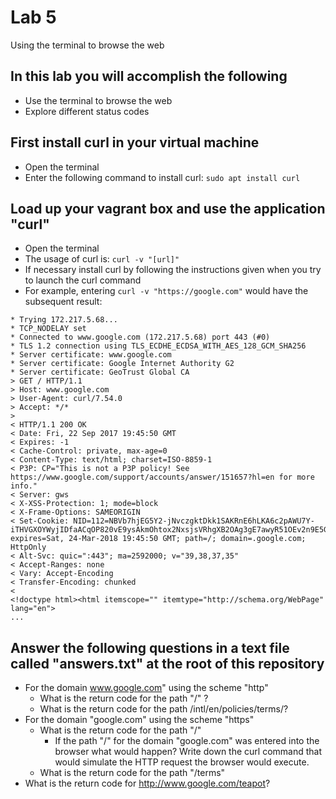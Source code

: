 # Lab 5
Using the terminal to browse the web

## In this lab you will accomplish the following
 - Use the terminal to browse the web
 - Explore different status codes

## First install curl in your virtual machine
 - Open the terminal
 - Enter the following command to install curl: ```sudo apt install curl```

## Load up your vagrant box and use the application "curl"
 - Open the terminal
 - The usage of curl is: ```curl -v "[url]"```
 - If necessary install curl by following the instructions given when you try to launch the curl command
 - For example, entering ```curl -v "https://google.com"``` would have the subsequent result:

```
* Trying 172.217.5.68...
* TCP_NODELAY set
* Connected to www.google.com (172.217.5.68) port 443 (#0)
* TLS 1.2 connection using TLS_ECDHE_ECDSA_WITH_AES_128_GCM_SHA256
* Server certificate: www.google.com
* Server certificate: Google Internet Authority G2
* Server certificate: GeoTrust Global CA
> GET / HTTP/1.1
> Host: www.google.com
> User-Agent: curl/7.54.0
> Accept: */*
> 
< HTTP/1.1 200 OK
< Date: Fri, 22 Sep 2017 19:45:50 GMT
< Expires: -1
< Cache-Control: private, max-age=0
< Content-Type: text/html; charset=ISO-8859-1
< P3P: CP="This is not a P3P policy! See https://www.google.com/support/accounts/answer/151657?hl=en for more info."
< Server: gws
< X-XSS-Protection: 1; mode=block
< X-Frame-Options: SAMEORIGIN
< Set-Cookie: NID=112=NBVb7hjEG5Y2-jNvczgktDkk1SAKRnE6hLKA6c2pAWU7Y-iTHVGXOYWyjIDfaACqOP820vE9ysAkmOhtox2NxsjsVRhgXB2OAg3gE7awyR51OEv2n9E5G1u_hkMJQb3R; expires=Sat, 24-Mar-2018 19:45:50 GMT; path=/; domain=.google.com; HttpOnly
< Alt-Svc: quic=":443"; ma=2592000; v="39,38,37,35"
< Accept-Ranges: none
< Vary: Accept-Encoding
< Transfer-Encoding: chunked
< 
<!doctype html><html itemscope="" itemtype="http://schema.org/WebPage" lang="en">
...
```

## Answer the following questions in a text file called "answers.txt" at the root of this repository
  - For the domain www.google.com" using the scheme "http" 
    - What is the return code for the path "/" ?
    - What is the return code for the path /intl/en/policies/terms/?
  - For the domain "google.com" using the scheme "https"
    - What is the return code for the path "/"
        - If the path "/" for the domain "google.com" was entered into the browser what would happen? Write down the curl command that would simulate the HTTP request the browser would execute.
    - What is the return code for the path "/terms"
 - What is the return code for http://www.google.com/teapot?

